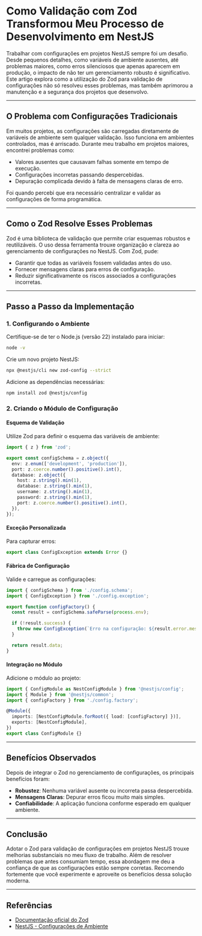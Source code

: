 # Como Validação com Zod Transformou Meu Processo de Desenvolvimento em NestJS

Trabalhar com configurações em projetos NestJS sempre foi um desafio. Desde pequenos detalhes, como variáveis de ambiente ausentes, até problemas maiores, como erros silenciosos que apenas aparecem em produção, o impacto de não ter um gerenciamento robusto é significativo. Este artigo explora como a utilização do Zod para validação de configurações não só resolveu esses problemas, mas também aprimorou a manutenção e a segurança dos projetos que desenvolvo.

---

## O Problema com Configurações Tradicionais

Em muitos projetos, as configurações são carregadas diretamente de variáveis de ambiente sem qualquer validação. Isso funciona em ambientes controlados, mas é arriscado. Durante meu trabalho em projetos maiores, encontrei problemas como:

- Valores ausentes que causavam falhas somente em tempo de execução.
- Configurações incorretas passando despercebidas.
- Depuração complicada devido à falta de mensagens claras de erro.

Foi quando percebi que era necessário centralizar e validar as configurações de forma programática.

---

## Como o Zod Resolve Esses Problemas

Zod é uma biblioteca de validação que permite criar esquemas robustos e reutilizáveis. O uso dessa ferramenta trouxe organização e clareza ao gerenciamento de configurações no NestJS. Com Zod, pude:

- Garantir que todas as variáveis fossem validadas antes do uso.
- Fornecer mensagens claras para erros de configuração.
- Reduzir significativamente os riscos associados a configurações incorretas.

---

## Passo a Passo da Implementação

### 1. Configurando o Ambiente

Certifique-se de ter o Node.js (versão 22) instalado para iniciar:

```bash
node -v
```

Crie um novo projeto NestJS:

```bash
npx @nestjs/cli new zod-config --strict
```

Adicione as dependências necessárias:

```bash
npm install zod @nestjs/config
```

### 2. Criando o Módulo de Configuração

#### Esquema de Validação

Utilize Zod para definir o esquema das variáveis de ambiente:

```typescript
import { z } from 'zod';

export const configSchema = z.object({
  env: z.enum(['development', 'production']),
  port: z.coerce.number().positive().int(),
  database: z.object({
    host: z.string().min(1),
    database: z.string().min(1),
    username: z.string().min(1),
    password: z.string().min(1),
    port: z.coerce.number().positive().int(),
  }),
});
```

#### Exceção Personalizada

Para capturar erros:

```typescript
export class ConfigException extends Error {}
```

#### Fábrica de Configuração

Valide e carregue as configurações:

```typescript
import { configSchema } from './config.schema';
import { ConfigException } from './config.exception';

export function configFactory() {
  const result = configSchema.safeParse(process.env);

  if (!result.success) {
    throw new ConfigException(`Erro na configuração: ${result.error.message}`);
  }

  return result.data;
}
```

#### Integração no Módulo

Adicione o módulo ao projeto:

```typescript
import { ConfigModule as NestConfigModule } from '@nestjs/config';
import { Module } from '@nestjs/common';
import { configFactory } from './config.factory';

@Module({
  imports: [NestConfigModule.forRoot({ load: [configFactory] })],
  exports: [NestConfigModule],
})
export class ConfigModule {}
```

---

## Benefícios Observados

Depois de integrar o Zod no gerenciamento de configurações, os principais benefícios foram:

- **Robustez**: Nenhuma variável ausente ou incorreta passa despercebida.
- **Mensagens Claras**: Depurar erros ficou muito mais simples.
- **Confiabilidade**: A aplicação funciona conforme esperado em qualquer ambiente.

---

## Conclusão

Adotar o Zod para validação de configurações em projetos NestJS trouxe melhorias substanciais no meu fluxo de trabalho. Além de resolver problemas que antes consumiam tempo, essa abordagem me deu a confiança de que as configurações estão sempre corretas. Recomendo fortemente que você experimente e aproveite os benefícios dessa solução moderna.

---

## Referências

- [Documentação oficial do Zod](https://zod.dev/)
- [NestJS - Configurações de Ambiente](https://docs.nestjs.com/techniques/configuration)

